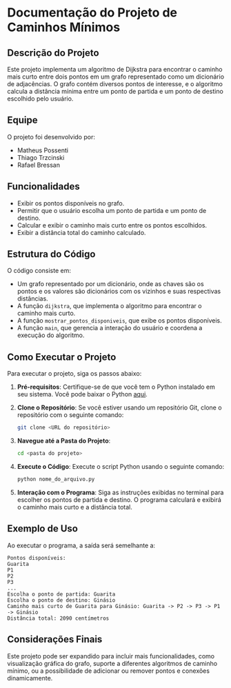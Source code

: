 
# Documentação do Projeto de Caminhos Mínimos

## Descrição do Projeto

Este projeto implementa um algoritmo de Dijkstra para encontrar o caminho mais curto entre dois pontos em um grafo representado como um dicionário de adjacências. O grafo contém diversos pontos de interesse, e o algoritmo calcula a distância mínima entre um ponto de partida e um ponto de destino escolhido pelo usuário.

## Equipe

O projeto foi desenvolvido por:
- Matheus Possenti
- Thiago Trzcinski
- Rafael Bressan

## Funcionalidades

- Exibir os pontos disponíveis no grafo.
- Permitir que o usuário escolha um ponto de partida e um ponto de destino.
- Calcular e exibir o caminho mais curto entre os pontos escolhidos.
- Exibir a distância total do caminho calculado.

## Estrutura do Código

O código consiste em:
- Um grafo representado por um dicionário, onde as chaves são os pontos e os valores são dicionários com os vizinhos e suas respectivas distâncias.
- A função `dijkstra`, que implementa o algoritmo para encontrar o caminho mais curto.
- A função `mostrar_pontos_disponiveis`, que exibe os pontos disponíveis.
- A função `main`, que gerencia a interação do usuário e coordena a execução do algoritmo.

## Como Executar o Projeto

Para executar o projeto, siga os passos abaixo:

1. **Pré-requisitos**: Certifique-se de que você tem o Python instalado em seu sistema. Você pode baixar o Python [aqui](https://www.python.org/downloads/).

2. **Clone o Repositório**: Se você estiver usando um repositório Git, clone o repositório com o seguinte comando:
   ```bash
   git clone <URL do repositório>
   ```

3. **Navegue até a Pasta do Projeto**:
   ```bash
   cd <pasta do projeto>
   ```

4. **Execute o Código**: Execute o script Python usando o seguinte comando:
   ```bash
   python nome_do_arquivo.py
   ```

5. **Interação com o Programa**: Siga as instruções exibidas no terminal para escolher os pontos de partida e destino. O programa calculará e exibirá o caminho mais curto e a distância total.

## Exemplo de Uso

Ao executar o programa, a saída será semelhante a:

```
Pontos disponíveis:
Guarita
P1
P2
P3
...
Escolha o ponto de partida: Guarita
Escolha o ponto de destino: Ginásio
Caminho mais curto de Guarita para Ginásio: Guarita -> P2 -> P3 -> P1 -> Ginásio
Distância total: 2090 centímetros
```

## Considerações Finais

Este projeto pode ser expandido para incluir mais funcionalidades, como visualização gráfica do grafo, suporte a diferentes algoritmos de caminho mínimo, ou a possibilidade de adicionar ou remover pontos e conexões dinamicamente.
